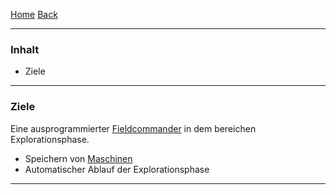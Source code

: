 [Home](home) [Back](KonzeptFL)  

----------

### Inhalt ###
- Ziele



----------

### Ziele ###

Eine ausprogrammierter [Fieldcommander](WikiSolidus) in dem bereichen Explorationsphase.  
- Speichern von [Maschinen](Machine)  
- Automatischer Ablauf der Explorationsphase  

----------